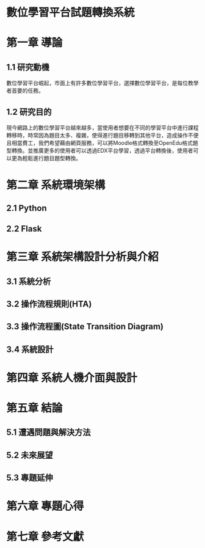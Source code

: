 # 數位學習平台試題轉換系統

# 第一章 導論
## 1.1 研究動機
數位學習平台崛起，市面上有許多數位學習平台，選擇數位學習平台，是每位教學者首要的任務。
## 1.2 研究目的
現今網路上的數位學習平台越來越多，當使用者想要在不同的學習平台中進行課程轉移時，時常因為題目太多、複雜，使得進行題目移轉到其他平台，造成操作不便且相當費工，我們希望藉由網頁服務，可以將Moodle格式轉換至OpenEdu格式題型轉換。並推廣更多的使用者可以透過EDX平台學習，透過平台轉換後，使用者可以更為輕鬆進行題目題型轉換。


# 第二章 系統環境架構
## 2.1 Python
## 2.2 Flask

# 第三章 系統架構設計分析與介紹
## 3.1 系統分析
## 3.2 操作流程規則(HTA)
## 3.3 操作流程圖(State Transition Diagram) 
## 3.4 系統設計

# 第四章 系統人機介面與設計

# 第五章 結論
## 5.1 遭遇問題與解決方法
## 5.2 未來展望
## 5.3 專題延伸

# 第六章 專題心得

# 第七章 參考文獻
